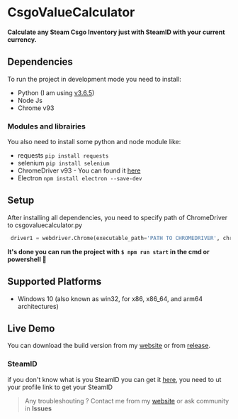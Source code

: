 # CsgoValueCalculator
**Calculate any Steam Csgo Inventory just with SteamID with your current currency.**

## Dependencies
To run the project in development mode you need to install:
- Python (I am using [v3.6.5](https://www.python.org/downloads/release/python-365/))
- Node Js
- Chrome v93

### Modules and librairies
You also need to install some python and node module like:
- requests `pip install requests`
- selenium `pip install selenium`
- ChromeDriver v93 - You can found it [here](https://chromedriver.chromium.org/home)
- Electron `npm install electron --save-dev`

## Setup
After installing all dependencies, you need to specify path of ChromeDriver to csgovaluecalculator.py
```python
 driver1 = webdriver.Chrome(executable_path='PATH TO CHROMEDRIVER', chrome_options=chrome_params)
```
**It's done you can run the project with `$ npm run start` in the cmd or powershell 🎉**
## Supported Platforms
- Windows 10 (also known as win32, for x86, x86_64, and arm64 architectures)

## Live Demo
You can download the build version from my [website](https://mouadessalim.xyz/#wkaid) or from [release](https://github.com/mouadessalim/CsgoValueCalculator/releases).

### SteamID
if you don't know what is you SteamID you can get it [here](https://www.steamidfinder.com/), you need to ut your profile link to get your SteamID
> Any troubleshouting ? Contact me from my [website](https://mouadessalim.xyz/#contact) or ask community in **Issues**
